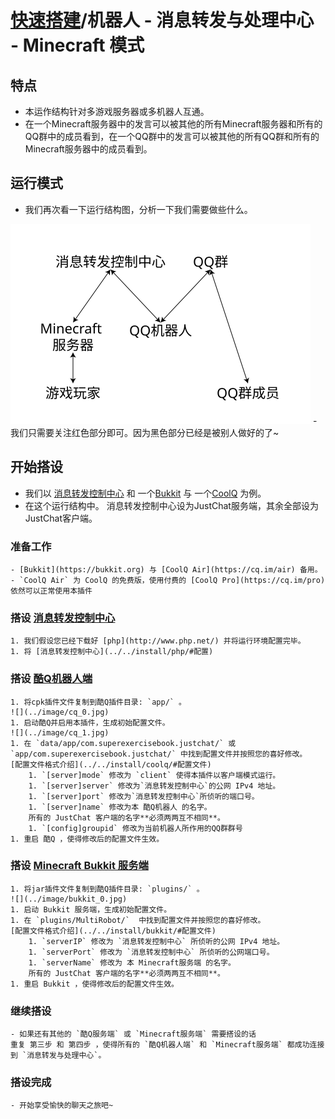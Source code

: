 # [快速搭建](../)/机器人 - 消息转发与处理中心 - Minecraft 模式

## 特点
- 本运作结构针对多游戏服务器或多机器人互通。
- 在一个Minecraft服务器中的发言可以被其他的所有Minecraft服务器和所有的QQ群中的成员看到，在一个QQ群中的发言可以被其他的所有QQ群和所有的Minecraft服务器中的成员看到。

## 运行模式
- 我们再次看一下运行结构图，分析一下我们需要做些什么。  
<img src="image/structure2.svg" width="480"/>
- 我们只需要关注红色部分即可。因为黑色部分已经是被别人做好的了~

## 开始搭设
- 我们以 [消息转发控制中心](../../install/php/) 和 一个[Bukkit](../../install/bukkit/) 与 一个[CoolQ](../../install/coolq/) 为例。
- 在这个运行结构中。 消息转发控制中心设为JustChat服务端，其余全部设为JustChat客户端。
### 准备工作
	- [Bukkit](https://bukkit.org) 与 [CoolQ Air](https://cq.im/air) 备用。   
	- `CoolQ Air` 为 CoolQ 的免费版，使用付费的 [CoolQ Pro](https://cq.im/pro) 依然可以正常使用本插件

### 搭设 [消息转发控制中心](../../install/php)
	1. 我们假设您已经下载好 [php](http://www.php.net/) 并将运行环境配置完毕。
	1. 将 [消息转发控制中心](../../install/php/#配置)

### 搭设 [酷Q机器人端](../../install/coolq)
	1. 将cpk插件文件复制到酷Q插件目录: `app/` 。  
	![](../image/cq_0.jpg)
	1. 启动酷Q并启用本插件，生成初始配置文件。  
	![](../image/cq_1.jpg)
	1. 在 `data/app/com.superexercisebook.justchat/` 或 `app/com.superexercisebook.justchat/` 中找到配置文件并按照您的喜好修改。  
	[配置文件格式介绍](../../install/coolq/#配置文件)  
		1. `[server]mode` 修改为 `client` 使得本插件以客户端模式运行。
		1. `[server]server` 修改为`消息转发控制中心`的公网 IPv4 地址。
		1. `[server]port` 修改为`消息转发控制中心`所侦听的端口号。
		1. `[server]name` 修改为本 酷Q机器人 的名字。  
		所有的 JustChat 客户端的名字**必须两两互不相同**。
		1. `[config]groupid` 修改为当前机器人所作用的QQ群群号
	1. 重启 酷Q ，使得修改后的配置文件生效。

### 搭设 [Minecraft Bukkit 服务端](../../install/bukkit/)
	1. 将jar插件文件复制到酷Q插件目录: `plugins/` 。  
	![](../image/bukkit_0.jpg)
	1. 启动 Bukkit 服务端，生成初始配置文件。
	1. 在 `plugins/MultiRobot/`  中找到配置文件并按照您的喜好修改。  
	[配置文件格式介绍](../../install/bukkit/#配置文件)  
		1. `serverIP` 修改为 `消息转发控制中心` 所侦听的公网 IPv4 地址。
		1. `serverPort` 修改为 `消息转发控制中心` 所侦听的公网端口号。
		1. `serverName` 修改为 本 Minecraft服务端 的名字。   
		所有的 JustChat 客户端的名字**必须两两互不相同**。
	1. 重启 Bukkit ，使得修改后的配置文件生效。

### 继续搭设
	- 如果还有其他的 `酷Q服务端` 或 `Minecraft服务端` 需要搭设的话  
	重复 第三步 和 第四步 ，使得所有的 `酷Q机器人端` 和 `Minecraft服务端` 都成功连接到 `消息转发与处理中心`。

### 搭设完成
	- 开始享受愉快的聊天之旅吧~